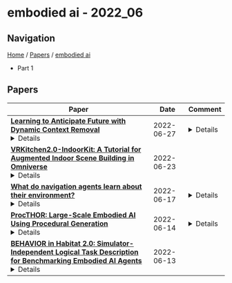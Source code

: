 # embodied ai - 2022_06

## Navigation

[Home](https://lixin97.github.io/arXivRadar) / [Papers](https://lixin97.github.io/arXivRadar/papers) / [embodied ai](https://lixin97.github.io/arXivRadar/papers/embodied_ai)

- Part 1

## Papers

| **Paper** | **Date** | **Comment** |
| --- | --- | --- |
| **[Learning to Anticipate Future with Dynamic Context Removal](http://arxiv.org/abs/2204.02587v2)**<details>Anticipating future events is an essential feature for intelligent systems and embodied AI. However, compared to the traditional recognition task, the uncertainty of future and reasoning ability requirement make the anticipation task very challenging and far beyond solved. In this filed, previous methods usually care more about the model architecture design or but few attention has been put on how to train an anticipation model with a proper learning policy. To this end, in this work, we propose a novel training scheme called Dynamic Context Removal (DCR), which dynamically schedules the visibility of observed future in the learning procedure. It follows the human-like curriculum learning process, i.e., gradually removing the event context to increase the anticipation difficulty till satisfying the final anticipation target. Our learning scheme is plug-and-play and easy to integrate any reasoning model including transformer and LSTM, with advantages in both effectiveness and efficiency. In extensive experiments, the proposed method achieves state-of-the-art on four widely-used benchmarks. Our code and models are publicly released at https://github.com/AllenXuuu/DCR.</details> | 2022-06-27 | <details>CVPR 2022</details> |
| **[VRKitchen2.0-IndoorKit: A Tutorial for Augmented Indoor Scene Building in Omniverse](http://arxiv.org/abs/2206.11887v1)**<details>With the recent progress of simulations by 3D modeling software and game engines, many researchers have focused on Embodied AI tasks in the virtual environment. However, the research community lacks a platform that can easily serve both indoor scene synthesis and model benchmarking with various algorithms. Meanwhile, computer graphics-related tasks need a toolkit for implementing advanced synthesizing techniques. To facilitate the study of indoor scene building methods and their potential robotics applications, we introduce INDOORKIT: a built-in toolkit for NVIDIA OMNIVERSE that provides flexible pipelines for indoor scene building, scene randomizing, and animation controls. Besides, combining Python coding in the animation software INDOORKIT assists researchers in creating real-time training and controlling avatars and robotics. The source code for this toolkit is available at https://github.com/realvcla/VRKitchen2.0-Tutorial, and the tutorial along with the toolkit is available at https://vrkitchen20-tutorial.readthedocs.io/en/</details> | 2022-06-23 |  |
| **[What do navigation agents learn about their environment?](http://arxiv.org/abs/2206.08500v1)**<details>Today's state of the art visual navigation agents typically consist of large deep learning models trained end to end. Such models offer little to no interpretability about the learned skills or the actions of the agent taken in response to its environment. While past works have explored interpreting deep learning models, little attention has been devoted to interpreting embodied AI systems, which often involve reasoning about the structure of the environment, target characteristics and the outcome of one's actions. In this paper, we introduce the Interpretability System for Embodied agEnts (iSEE) for Point Goal and Object Goal navigation agents. We use iSEE to probe the dynamic representations produced by these agents for the presence of information about the agent as well as the environment. We demonstrate interesting insights about navigation agents using iSEE, including the ability to encode reachable locations (to avoid obstacles), visibility of the target, progress from the initial spawn location as well as the dramatic effect on the behaviors of agents when we mask out critical individual neurons. The code is available at: https://github.com/allenai/iSEE</details> | 2022-06-17 | <details>CVPR 2022</details> |
| **[ProcTHOR: Large-Scale Embodied AI Using Procedural Generation](http://arxiv.org/abs/2206.06994v1)**<details>Massive datasets and high-capacity models have driven many recent advancements in computer vision and natural language understanding. This work presents a platform to enable similar success stories in Embodied AI. We propose ProcTHOR, a framework for procedural generation of Embodied AI environments. ProcTHOR enables us to sample arbitrarily large datasets of diverse, interactive, customizable, and performant virtual environments to train and evaluate embodied agents across navigation, interaction, and manipulation tasks. We demonstrate the power and potential of ProcTHOR via a sample of 10,000 generated houses and a simple neural model. Models trained using only RGB images on ProcTHOR, with no explicit mapping and no human task supervision produce state-of-the-art results across 6 embodied AI benchmarks for navigation, rearrangement, and arm manipulation, including the presently running Habitat 2022, AI2-THOR Rearrangement 2022, and RoboTHOR challenges. We also demonstrate strong 0-shot results on these benchmarks, via pre-training on ProcTHOR with no fine-tuning on the downstream benchmark, often beating previous state-of-the-art systems that access the downstream training data.</details> | 2022-06-14 | <details>ProcTHOR website: https://procthor.allenai.org</details> |
| **[BEHAVIOR in Habitat 2.0: Simulator-Independent Logical Task Description for Benchmarking Embodied AI Agents](http://arxiv.org/abs/2206.06489v1)**<details>Robots excel in performing repetitive and precision-sensitive tasks in controlled environments such as warehouses and factories, but have not been yet extended to embodied AI agents providing assistance in household tasks. Inspired by the catalyzing effect that benchmarks have played in the AI fields such as computer vision and natural language processing, the community is looking for new benchmarks for embodied AI. Prior work in embodied AI benchmark defines tasks using a different formalism, often specific to one environment, simulator or domain, making it hard to develop general and comparable solutions. In this work, we bring a subset of BEHAVIOR activities into Habitat 2.0 to benefit from its fast simulation speed, as a first step towards demonstrating the ease of adapting activities defined in the logic space into different simulators.</details> | 2022-06-13 |  |
